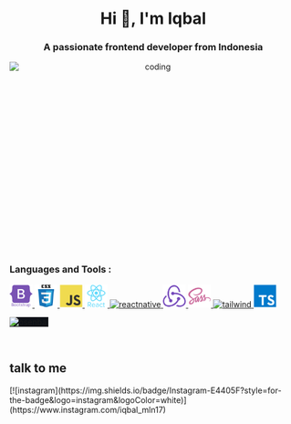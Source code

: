 <h1 align="center">Hi 👋, I'm Iqbal</h1>
<h3 align="center">A passionate frontend developer from Indonesia</h3>
<p align="center">
  <img alt="coding" align="center" style="display: block; margin: 0 auto;" width="900" height="300"  src="https://images.ctfassets.net/em6l9zw4tzag/s2J4qM7DvYAzmqCUnC5QQ/6e5762c0794a046129e1198e5c0a8d8d/FaveTools.gif" />
</p>

&nbsp;
&nbsp;
&nbsp;

<h3 align="left">Languages and Tools :</h3>
<p align="left"> 

  <a href="https://getbootstrap.com" target="_blank" rel="noreferrer"> 
    <img src="https://raw.githubusercontent.com/devicons/devicon/master/icons/bootstrap/bootstrap-plain-wordmark.svg" alt="bootstrap" width="40" height="40"/> 
  </a> 

  <a href="https://www.w3schools.com/css/" target="_blank" rel="noreferrer"> 
    <img src="https://raw.githubusercontent.com/devicons/devicon/master/icons/css3/css3-original-wordmark.svg" alt="css3" width="40" height="40"/> 
  </a> 

  <a href="https://developer.mozilla.org/en-US/docs/Web/JavaScript" target="_blank" rel="noreferrer"> 
    <img src="https://raw.githubusercontent.com/devicons/devicon/master/icons/javascript/javascript-original.svg" alt="javascript" width="40" height="40"/> </a> 

  <a href="https://reactjs.org/" target="_blank" rel="noreferrer"> 
    <img src="https://raw.githubusercontent.com/devicons/devicon/master/icons/react/react-original-wordmark.svg" alt="react" width="40" height="40"/>
  </a> 

  <a href="https://reactnative.dev/" target="_blank" rel="noreferrer"> 
    <img src="https://reactnative.dev/img/header_logo.svg" alt="reactnative" width="40" height="40"/> 
  </a> 

  <a href="https://redux.js.org" target="_blank" rel="noreferrer">
    <img src="https://raw.githubusercontent.com/devicons/devicon/master/icons/redux/redux-original.svg" alt="redux" width="40" height="40"/> 
  </a> 

  <a href="https://sass-lang.com" target="_blank" rel="noreferrer">
    <img src="https://raw.githubusercontent.com/devicons/devicon/master/icons/sass/sass-original.svg" alt="sass" width="40" height="40"/>
  </a> 

  <a href="https://tailwindcss.com/" target="_blank" rel="noreferrer"> 
    <img src="https://www.vectorlogo.zone/logos/tailwindcss/tailwindcss-icon.svg" alt="tailwind" width="40" height="40"/> 
  </a> 

  <a href="https://www.typescriptlang.org/" target="_blank" rel="noreferrer"> 
    <img src="https://raw.githubusercontent.com/devicons/devicon/master/icons/typescript/typescript-original.svg" alt="typescript" width="40" height="40"/> </a> 
  
</p>

<p align="left">
  <img align="left" style="display: block; margin: 0 auto; background-color: #0d1117;" src="https://github-readme-stats.vercel.app/api/top-langs?username=osenbal&show_icons=true&locale=en&layout=compact" alt="osenbal" />
  <br/>
</p>

&nbsp;
&nbsp;
&nbsp;

## talk to me
<p></p>
[![instagram](https://img.shields.io/badge/Instagram-E4405F?style=for-the-badge&logo=instagram&logoColor=white)](https://www.instagram.com/iqbal_mln17)
